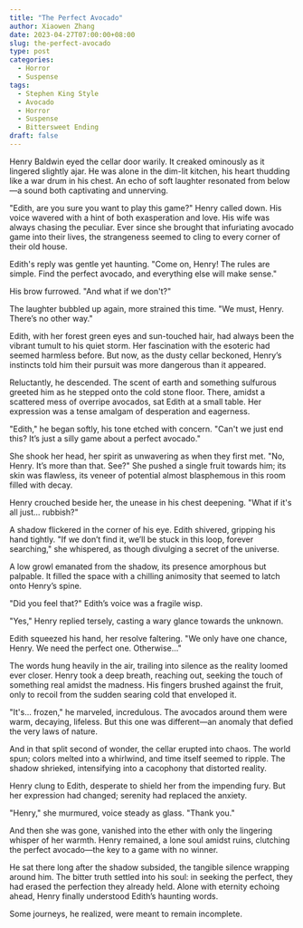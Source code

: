 ```yaml
---
title: "The Perfect Avocado"
author: Xiaowen Zhang
date: 2023-04-27T07:00:00+08:00
slug: the-perfect-avocado
type: post
categories:
  - Horror
  - Suspense
tags:
  - Stephen King Style
  - Avocado
  - Horror
  - Suspense
  - Bittersweet Ending
draft: false
---
```


Henry Baldwin eyed the cellar door warily. It creaked ominously as it lingered slightly ajar. He was alone in the dim-lit kitchen, his heart thudding like a war drum in his chest. An echo of soft laughter resonated from below—a sound both captivating and unnerving. 

"Edith, are you sure you want to play this game?" Henry called down. His voice wavered with a hint of both exasperation and love. His wife was always chasing the peculiar. Ever since she brought that infuriating avocado game into their lives, the strangeness seemed to cling to every corner of their old house.

Edith's reply was gentle yet haunting. "Come on, Henry! The rules are simple. Find the perfect avocado, and everything else will make sense."

His brow furrowed. "And what if we don't?"

The laughter bubbled up again, more strained this time. "We must, Henry. There’s no other way."

Edith, with her forest green eyes and sun-touched hair, had always been the vibrant tumult to his quiet storm. Her fascination with the esoteric had seemed harmless before. But now, as the dusty cellar beckoned, Henry’s instincts told him their pursuit was more dangerous than it appeared.

Reluctantly, he descended. The scent of earth and something sulfurous greeted him as he stepped onto the cold stone floor. There, amidst a scattered mess of overripe avocados, sat Edith at a small table. Her expression was a tense amalgam of desperation and eagerness.

"Edith," he began softly, his tone etched with concern. "Can't we just end this? It’s just a silly game about a perfect avocado."

She shook her head, her spirit as unwavering as when they first met. "No, Henry. It’s more than that. See?" She pushed a single fruit towards him; its skin was flawless, its veneer of potential almost blasphemous in this room filled with decay.

Henry crouched beside her, the unease in his chest deepening. "What if it's all just... rubbish?"

A shadow flickered in the corner of his eye. Edith shivered, gripping his hand tightly. "If we don’t find it, we’ll be stuck in this loop, forever searching," she whispered, as though divulging a secret of the universe.

A low growl emanated from the shadow, its presence amorphous but palpable. It filled the space with a chilling animosity that seemed to latch onto Henry’s spine.

"Did you feel that?" Edith’s voice was a fragile wisp.

"Yes," Henry replied tersely, casting a wary glance towards the unknown.

Edith squeezed his hand, her resolve faltering. "We only have one chance, Henry. We need the perfect one. Otherwise..."

The words hung heavily in the air, trailing into silence as the reality loomed ever closer. Henry took a deep breath, reaching out, seeking the touch of something real amidst the madness. His fingers brushed against the fruit, only to recoil from the sudden searing cold that enveloped it. 

"It's... frozen," he marveled, incredulous. The avocados around them were warm, decaying, lifeless. But this one was different—an anomaly that defied the very laws of nature.

And in that split second of wonder, the cellar erupted into chaos. The world spun; colors melted into a whirlwind, and time itself seemed to ripple. The shadow shrieked, intensifying into a cacophony that distorted reality.

Henry clung to Edith, desperate to shield her from the impending fury. But her expression had changed; serenity had replaced the anxiety.

"Henry," she murmured, voice steady as glass. "Thank you."

And then she was gone, vanished into the ether with only the lingering whisper of her warmth. Henry remained, a lone soul amidst ruins, clutching the perfect avocado—the key to a game with no winner.

He sat there long after the shadow subsided, the tangible silence wrapping around him. The bitter truth settled into his soul: in seeking the perfect, they had erased the perfection they already held. Alone with eternity echoing ahead, Henry finally understood Edith’s haunting words.

Some journeys, he realized, were meant to remain incomplete.